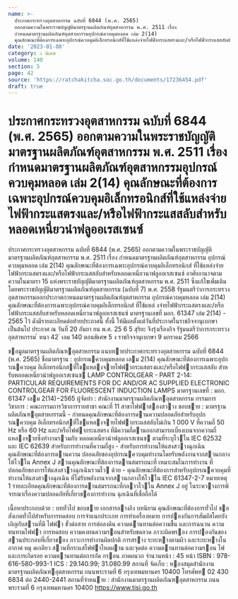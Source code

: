 ```yaml
---
name: >-
  ประกาศกระทรวงอุตสาหกรรม ฉบับที่ 6844 (พ.ศ. 2565)
  ออกตามความในพระราชบัญญัติมาตรฐานผลิตภัณฑ์อุตสาหกรรม พ.ศ. 2511 เรื่อง
  กำหนดมาตรฐานผลิตภัณฑ์อุตสาหกรรมอุปกรณ์ควบคุมหลอด เล่ม 2(14)
  คุณลักษณะที่ต้องการเฉพาะอุปกรณ์ควบคุมอิเล็กทรอนิกส์ที่ใช้แหล่งจ่ายไฟฟ้ากระแสตรงและ/หรือไฟฟ้ากระแสสลับสำหรับหลอดเหนี่ยวนำฟลูออเรสเซนซ์
date: '2023-01-08'
category: ง พิเศษ
volume: 140
section: 5
page: 42
source: 'https://ratchakitcha.soc.go.th/documents/17236454.pdf'
draft: true
---
```


# ประกาศกระทรวงอุตสาหกรรม ฉบับที่ 6844 (พ.ศ. 2565) ออกตามความในพระราชบัญญัติมาตรฐานผลิตภัณฑ์อุตสาหกรรม พ.ศ. 2511 เรื่อง กำหนดมาตรฐานผลิตภัณฑ์อุตสาหกรรมอุปกรณ์ควบคุมหลอด เล่ม 2(14) คุณลักษณะที่ต้องการเฉพาะอุปกรณ์ควบคุมอิเล็กทรอนิกส์ที่ใช้แหล่งจ่ายไฟฟ้ากระแสตรงและ/หรือไฟฟ้ากระแสสลับสำหรับหลอดเหนี่ยวนำฟลูออเรสเซนซ์

ประกาศกระทรวงอุตสาหกรรม ฉบับที่ 6844 (พ.ศ. 2565) ออกตามความในพระราชบัญญัติมาตรฐานผลิตภัณฑ์อุตสาหกรรม พ.ศ. 2511 เรื่อง กำหนดมาตรฐานผลิตภัณฑ์อุตสาหกรรม อุปกรณ์ควบคุมหลอด เล่ม 2(14) คุณลักษณะที่ต้องการเฉพาะอุปกรณ์ควบคุมอิเล็กทรอนิกส์ ที่ใช้แหล่งจ่ายไฟฟ้ากระแสตรงและ/หรือไฟฟ้ากระแสสลับสำหรับหลอดเหนี่ยวนาฟลูออเรสเซนซ์ อาศัยอานาจตามความในมาตรา 15 แห่งพระราชบัญญัติมาตรฐานผลิตภัณฑ์อุตสาหกรรม พ.ศ. 2511 ซึ่งแก้ไขเพิ่มเติมโดยพระราชบัญญัติมาตรฐานผลิตภัณฑ์อุตสาหกรรม (ฉบับที่ 7) พ.ศ. 2558 รัฐมนตรีว่าการกระทรวงอุตสาหกรรมออกประกาศกาหนดมาตรฐานผลิตภัณฑ์อุตสาหกรรม อุปกรณ์ควบคุมหลอด เล่ม 2(14) คุณลักษณะที่ต้องการเฉพาะอุปกรณ์ควบคุมอิเล็กทรอนิกส์ ที่ใช้แหล่ งจ่ายไฟฟ้ากระแสตรงและ/หรือไฟฟ้ากระแสสลับสาหรับหลอดเหนี่ยวนาฟลูออเรสเซนซ์ มาตรฐานเลขที่ มอก. 61347 เล่ม 2(14) - 2565 ไว้ ดังมีรายละเอียดต่อท้ายประกาศนี้ ทั้งนี้ ให้มีผลตั้งแต่วันที่ประกาศในราชกิจจานุเบกษาเป็นต้นไป ประกาศ ณ วันที่ 20 กันยา ยน พ.ศ. 25 6 5 สุริยะ จึงรุ่งเรืองกิจ รัฐมนตรีว่าการกระทรวงอุตสาหกรรม ้ หนา 42 ่ เลม 140 ตอนพิเศษ 5 ง ราชกิจจานุเบกษา 9 มกราคม 2566

ขอมูลมาตรฐานผลิตภัณฑอุตสาหกรรม แนบทายประกาศกระทรวงอุตสาหกรรม ฉบับที่ 6844 (พ.ศ. 2565) ชื่อมาตรฐาน : อุปกรณควบคุมหลอด เลม 2(14) คุณลักษณะที่ต้องการเฉพาะอุปกรณควบคุม อิเล็กทรอนิกสที่ใชแหลงจายไฟฟากระแสตรงและ/หรือไฟฟากระแสสลับ สําหรับหลอดเหนี่ยวนําฟลูออเรสเซนซ LAMP CONTROLGEAR - PART 2-14: PARTICULAR REQUIREMENTS FOR DC AND/OR AC SUPPLIED ELECTRONIC CONTROLGEAR FOR FLUORESCENT INDUCTION LAMPS มาตรฐานเลขที่ : มอก. 61347 เลม 2(14)−2565 ผู้จัดทํา : สํานักงานมาตรฐานผลิตภัณฑอุตสาหกรรม กรรมการวิชาการ : คณะกรรมการวิชาการรายสาขา คณะที่ 11 สาขาไฟฟาสองสวาง ขอบขาย : มาตรฐานผลิตภัณฑอุตสาหกรรมนี้ - กําหนดคุณลักษณะที่ต้องการดานความปลอดภัยสําหรับอุปกรณควบคุม อิเล็กทรอนิกสที่ใชแหลงจายไฟฟากระแสสลับไม่เกิน 1 000 V ที่ความถี่ 50 Hz หรือ 60 Hz และ/หรือไฟฟากระแสตรง ที่มีความถี่ดานออกสามารถเบี่ยงเบนจากความถี่แหลงจายซึ่งทํางานรวมกับ หลอดเหนี่ยวนําฟลูออเรสเซนซ ตามที่ระบุไวใน IEC 62532 และ IEC 62639 สําหรับการทํางานที่ความถี่สูง - สําหรับการทํางานให้แสงสวางฉุกเฉิน คุณลักษณะที่ต้องการดานความ ปลอดภัยของอุปกรณควบคุมทํางานโดยรับพลังงานจากสวนกลางให้ไวใน Annex J สวนคุณลักษณะที่ต้องการดานสมรรถนะที่ เหมาะสมในการทํางาน ที่ปลอดภัยของการให้แสงสวางฉุกเฉินรวมไว ด้วย - คุณลักษณะที่ต้องการสําหรับอุปกรณควบคุมที่ทํางานให้แสงสวางฉุกเฉิน ที่ไม่รับพลังงานจากสวนกลางให้ไวใน IEC 61347-2-7 หมายเหตุ 1 รายละเอียดคุณลักษณะที่ต้องการดานสมรรถนะที่กลาวไวใน Annex J อยู่ ในระหวางการพิจารณาเรื่องความปลอดภัยที่เกี่ยวของการทํางาน ฉุกเฉินที่เชื่อถือได้

เนื้อหาประกอบด้วย : บททั่วไป ขอบขาย เอกสารอางอิง บทนิยาม คุณลักษณะที่ต้องการทั่วไป ขอสังเกตทั่วไปสําหรับการทดสอบ การจําแนกประเภท การทําเครื่องหมาย การปองกันการสัมผัสโดยบังเอิญกับสวนที่มี ไฟฟา ขั้วต่อสาย การต่อลงดิน ความตำนทานต่อความชื้น และการฉนวน ความทนทานไฟฟา การทดสอบ ความคงทนความรอนสําหรับขดลวด ภาวะผิดพรอง การปองกันของ สวนประกอบที่เกี่ยวของ ภาวะการทํางานผิดปกติ การสราง ระยะหางตามผิว และระยะหางในอากาศ หมุ ดเกลียว สวนที่กระแสไฟฟาไหลผาน และจุดต่อ ความตานทานต่อความรอน ไฟ และการเกิดรอย ความตานทานต่อการกัด กรอน ภาคผนวก จํานวนหน้า : 45 หน้า ISBN : 978-616-580-993-1 ICS : 29.140.99; 31.080.99 สถานที่ จัดเก็บ : หองสมุดสํานักงานมาตรฐานผลิตภัณฑอุตสาหกรรม ถนนพระรามที่ 6 กรุงเทพมหานคร 10400 โทรศัพท 02 430 6834 ต่อ 2440-2441 สถานที่จําหนาย : สํานักงานมาตรฐานผลิตภัณฑอุตสาหกรรม ถนนพระรามที่ 6 กรุงเทพมหานคร 10400 https://www.tisi.go.th
